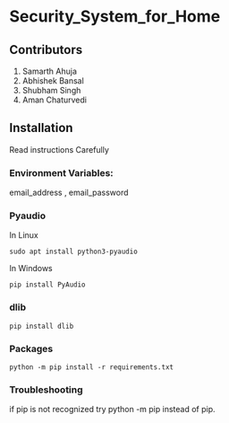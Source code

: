 # Security_System_for_Home
## Contributors
<ol>
<li>Samarth Ahuja</li>
<li>Abhishek Bansal</li>
<li>Shubham Singh</li>
<li>Aman Chaturvedi</li>
</ol>

## Installation
Read instructions Carefully
### Environment Variables:
email_address , email_password 

### Pyaudio
In Linux 
```
sudo apt install python3-pyaudio
```
In Windows
```
pip install PyAudio
```
### dlib
```
pip install dlib
```
### Packages
```
python -m pip install -r requirements.txt
```
### Troubleshooting
if pip is not recognized try python -m pip instead of pip.
